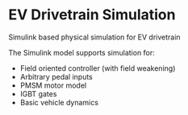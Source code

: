 # EV Drivetrain Simulation
Simulink based physical simulation for EV drivetrain

The Simulink model supports simulation for:
 * Field oriented controller (with field weakening)
 * Arbitrary pedal inputs
 * PMSM motor model
 * IGBT gates
 * Basic vehicle dynamics
